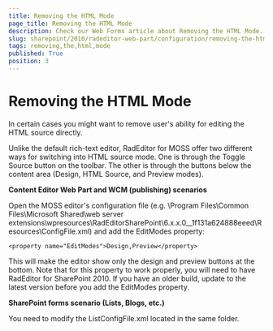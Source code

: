 ```yaml
---
title: Removing the HTML Mode
page_title: Removing the HTML Mode
description: Check our Web Forms article about Removing the HTML Mode.
slug: sharepoint/2010/radeditor-web-part/configuration/removing-the-html-mode
tags: removing,the,html,mode
published: True
position: 3
---
```


# Removing the HTML Mode




In certain cases you might want to remove user's ability for editing the HTML source directly.

Unlike the default rich-text editor, RadEditor for MOSS offer two different ways for switching into HTML source mode. One is through the Toggle Source button on the toolbar. The other is through the buttons below the content area (Design, HTML Source, and Preview modes).

**Content Editor Web Part and WCM (publishing) scenarios**

Open the MOSS editor's configuration file (e.g. \Program Files\Common Files\Microsoft Shared\web server extensions\wpresources\RadEditorSharePoint\6.x.x.0__1f131a624888eeed\Resources\ConfigFile.xml) and add the EditModes property:

`<property name="EditModes">Design,Preview</property>`

This will make the editor show only the design and preview buttons at the bottom. Note that for this property to work properly, you will need to have RadEditor for SharePoint 2010. If you have an older build, update to the latest version before you add the EditModes property.

**SharePoint forms scenario (Lists, Blogs, etc.)**

You need to modify the ListConfigFile.xml located in the same folder.

